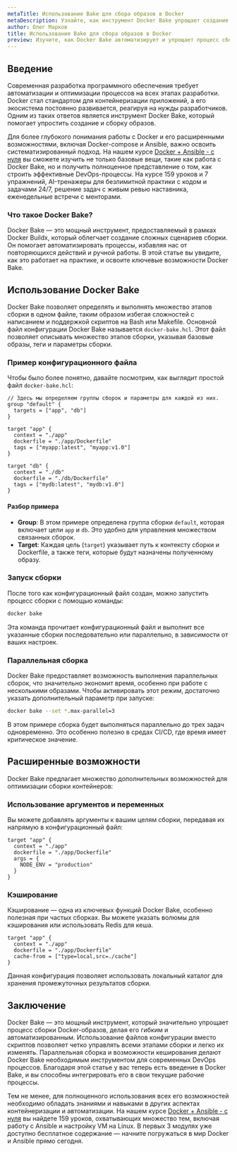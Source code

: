 ```yaml
---
metaTitle: Использование Bake для сбора образов в Docker
metaDescription: Узнайте, как инструмент Docker Bake упрощает создание и сборку образов, оптимизируя рабочие процессы. Практические примеры и разбор функциональности
author: Олег Марков
title: Использование Bake для сбора образов в Docker
preview: Изучите, как Docker Bake автоматизирует и упрощает процесс сборки образов. Друзья, вам будут полезны примеры и практическое руководство для быстрой интеграции
---
```


## Введение

Современная разработка программного обеспечения требует автоматизации и оптимизации процессов на всех этапах разработки. Docker стал стандартом для контейнеризации приложений, а его экосистема постоянно развивается, реагируя на нужды разработчиков. Одним из таких ответов является инструмент Docker Bake, который помогает упростить создание и сборку образов. 

Для более глубокого понимания работы с Docker и его расширенными возможностями, включая Docker-compose и Ansible, важно освоить систематизированный подход. На нашем курсе [Docker + Ansible - с нуля](https://purpleschool.ru/course/docker?utm_source=knowledgebase&utm_medium=text&utm_campaign=Ispolzovanie_Bake_dlya_sbora_obrazov_v_Docker) вы сможете изучить не только базовые вещи, такие как работа с Docker Bake, но и получить полноценное представление о том, как строить эффективные DevOps-процессы. На курсе 159 уроков и 7 упражнений, AI-тренажеры для безлимитной практики с кодом и задачами 24/7, решение задач с живым ревью наставника, еженедельные встречи с менторами.

### Что такое Docker Bake?

Docker Bake — это мощный инструмент, предоставляемый в рамках Docker Buildx, который облегчает создание сложных сценариев сборки. Он помогает автоматизировать процессы, избавляя нас от повторяющихся действий и ручной работы. В этой статье вы увидите, как это работает на практике, и освоите ключевые возможности Docker Bake.

## Использование Docker Bake

Docker Bake позволяет определять и выполнять множество этапов сборки в одном файле, таким образом избегая сложностей с написанием и поддержкой скриптов на Bash или Makefile. Основной файл конфигурации Docker Bake называется `docker-bake.hcl`. Этот файл позволяет описывать множество этапов сборки, указывая базовые образы, теги и параметры сборки.

### Пример конфигурационного файла

Чтобы было более понятно, давайте посмотрим, как выглядит простой файл `docker-bake.hcl`:

```hcl
// Здесь мы определяем группы сборок и параметры для каждой из них.
group "default" {
  targets = ["app", "db"]
}

target "app" {
  context = "./app"
  dockerfile = "./app/Dockerfile"
  tags = ["myapp:latest", "myapp:v1.0"]
}

target "db" {
  context = "./db"
  dockerfile = "./db/Dockerfile"
  tags = ["mydb:latest", "mydb:v1.0"]
}
```

#### Разбор примера

- **Group**: В этом примере определена группа сборки `default`, которая включает цели `app` и `db`. Это удобно для управления множеством связанных сборок.
- **Target**: Каждая цель (`target`) указывает путь к контексту сборки и Dockerfile, а также теги, которые будут назначены полученному образу.

### Запуск сборки

После того как конфигурационный файл создан, можно запустить процесс сборки с помощью команды:

```bash
docker bake
```

Эта команда прочитает конфигурационный файл и выполнит все указанные сборки последовательно или параллельно, в зависимости от ваших настроек.

### Параллельная сборка

Docker Bake предоставляет возможность выполнения параллельных сборок, что значительно экономит время, особенно при работе с несколькими образами. Чтобы активировать этот режим, достаточно указать дополнительный параметр при запуске:

```bash
docker bake --set *.max-parallel=3
```

В этом примере сборка будет выполняться параллельно до трех задач одновременно. Это особенно полезно в средах CI/CD, где время имеет критическое значение.

## Расширенные возможности

Docker Bake предлагает множество дополнительных возможностей для оптимизации сборки контейнеров:

### Использование аргументов и переменных

Вы можете добавлять аргументы к вашим целям сборки, передавая их напрямую в конфигурационный файл:

```hcl
target "app" {
  context = "./app"
  dockerfile = "./app/Dockerfile"
  args = {
    NODE_ENV = "production"
  }
}
```

### Кэширование

Кэширование — одна из ключевых функций Docker Bake, особенно полезная при частых сборках. Вы можете указать волюмы для кэширования или использовать Redis для кеша.

```hcl
target "app" {
  context = "./app"
  dockerfile = "./app/Dockerfile"
  cache-from = ["type=local,src=./cache"]
}
```

Данная конфигурация позволяет использовать локальный каталог для хранения промежуточных результатов сборки.

## Заключение

Docker Bake — это мощный инструмент, который значительно упрощает процесс сборки Docker-образов, делая его гибким и автоматизированным. Использование файлов конфигурации вместо скриптов позволяет четко управлять всеми этапами сборки и легко их изменять. Параллельная сборка и возможности кеширования делают Docker Bake необходимым инструментом для современных DevOps процессов. Благодаря этой статье у вас теперь есть введение в Docker Bake, и вы способны интегрировать его в свои текущие рабочие процессы.

Тем не менее, для полноценного использования всех его возможностей необходимо обладать знаниями и навыками в других аспектах контейнеризации и автоматизации. На нашем курсе [Docker + Ansible - с нуля](https://purpleschool.ru/course/docker?utm_source=knowledgebase&utm_medium=text&utm_campaign=Ispolzovanie_Bake_dlya_sbora_obrazov_v_Docker) вы найдете 159 уроков, охватывающих множество тем, включая работу с Ansible и настройку VM на Linux. В первых 3 модулях уже доступно бесплатное содержание — начните погружаться в мир Docker и Ansible прямо сегодня.
